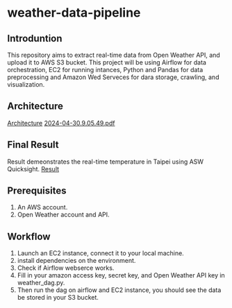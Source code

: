 # weather-data-pipeline
## Introduntion
This repository aims to extract real-time data from Open Weather API, and upload it to AWS S3 bucket. This project will be using Airflow for data orchestration, EC2 for running intances, Python and Pandas for data preprocessing and Amazon Wed Serveces for dara storage, crawling, and visualization. 

## Architecture
[Architecture](https://github.com/Valerie-Fan/weather-data-pipeline/blob/main/Images/architecture.pdf)
[2024-04-30.9.05.49.pdf](https://github.com/Valerie-Fan/weather-data-pipeline/files/15164545/2024-04-30.9.05.49.pdf)


## Final Result
Result demeonstrates the real-time temperature in Taipei using ASW Quicksight.
[Result](Images/result.pdf)


## Prerequisites 
1. An AWS account.
2. Open Weather account and API.

## Workflow
1. Launch an EC2 instance, connect it to your local machine.
2. install dependencies on the environment.
3. Check if Airflow webserce works.
4. Fill in your amazon access key, secret key, and Open Weather API key in weather_dag.py.
5. Then run the dag on airflow and EC2 instance, you should see the data be stored in your S3 bucket.
